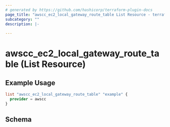 ```yaml
---
# generated by https://github.com/hashicorp/terraform-plugin-docs
page_title: "awscc_ec2_local_gateway_route_table List Resource - terraform-provider-awscc"
subcategory: ""
description: |-
  
---
```


# awscc_ec2_local_gateway_route_table (List Resource)



## Example Usage

```terraform
list "awscc_ec2_local_gateway_route_table" "example" {
  provider = awscc
}
```

<!-- schema generated by tfplugindocs -->
## Schema
